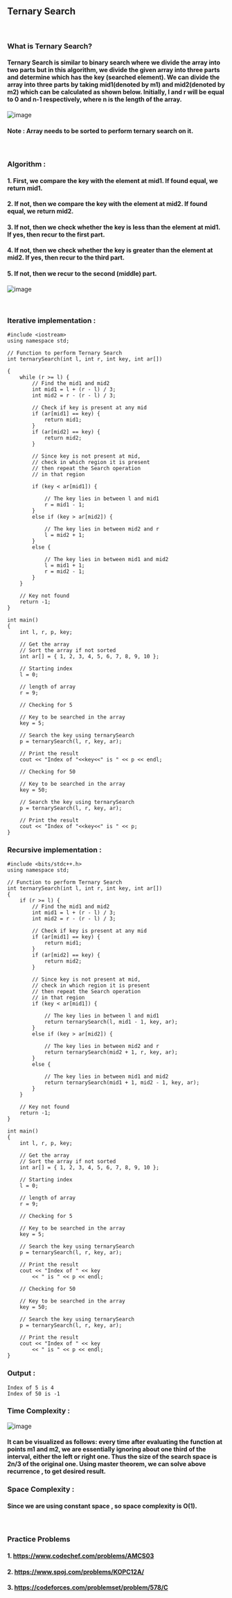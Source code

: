 ## Ternary Search
 
<br>

### What is Ternary Search?
#### Ternary Search is similar to binary search where we divide the array into two parts but in this algorithm, we divide the given array into three parts and determine which has the key (searched element). We can divide the array into three parts by taking mid1(denoted by m1) and mid2(denoted by m2) which can be calculated as shown below. Initially, l and r will be equal to 0 and n-1 respectively, where n is the length of the array. 
![image](https://user-images.githubusercontent.com/62798923/145089272-07f637e6-3642-4fa7-808a-ec992b19c52b.png)

#### Note : Array needs to be sorted to perform ternary search on it.
<br>

### Algorithm : 
#### 1. First, we compare the key with the element at mid1. If found equal, we return mid1.
#### 2. If not, then we compare the key with the element at mid2. If found equal, we return mid2.
#### 3. If not, then we check whether the key is less than the element at mid1. If yes, then recur to the first part.
#### 4. If not, then we check whether the key is greater than the element at mid2. If yes, then recur to the third part.
#### 5. If not, then we recur to the second (middle) part.
![image](https://user-images.githubusercontent.com/62798923/145089421-0af61e37-c3f9-4cc2-8a41-ab827585ad1a.png)


<br>

### Iterative implementation :
``` 
#include <iostream>
using namespace std;

// Function to perform Ternary Search
int ternarySearch(int l, int r, int key, int ar[])

{
	while (r >= l) {
		// Find the mid1 and mid2
		int mid1 = l + (r - l) / 3;
		int mid2 = r - (r - l) / 3;

		// Check if key is present at any mid
		if (ar[mid1] == key) {
			return mid1;
		}
		if (ar[mid2] == key) {
			return mid2;
		}

		// Since key is not present at mid,
		// check in which region it is present
		// then repeat the Search operation
		// in that region

		if (key < ar[mid1]) {
    
			// The key lies in between l and mid1
			r = mid1 - 1;
		}
		else if (key > ar[mid2]) {
    
			// The key lies in between mid2 and r
			l = mid2 + 1;
		}
		else {
    
			// The key lies in between mid1 and mid2
			l = mid1 + 1;
			r = mid2 - 1;
		}
	}

	// Key not found
	return -1;
}

int main()
{
	int l, r, p, key;

	// Get the array
	// Sort the array if not sorted
	int ar[] = { 1, 2, 3, 4, 5, 6, 7, 8, 9, 10 };

	// Starting index
	l = 0;

	// length of array
	r = 9;

	// Checking for 5

	// Key to be searched in the array
	key = 5;

	// Search the key using ternarySearch
	p = ternarySearch(l, r, key, ar);

	// Print the result
	cout << "Index of "<<key<<" is " << p << endl;

	// Checking for 50

	// Key to be searched in the array
	key = 50;

	// Search the key using ternarySearch
	p = ternarySearch(l, r, key, ar);

	// Print the result
	cout << "Index of "<<key<<" is " << p;
}
```

### Recursive implementation :
```
#include <bits/stdc++.h>
using namespace std;

// Function to perform Ternary Search
int ternarySearch(int l, int r, int key, int ar[])
{
	if (r >= l) {
		// Find the mid1 and mid2
		int mid1 = l + (r - l) / 3;
		int mid2 = r - (r - l) / 3;

		// Check if key is present at any mid
		if (ar[mid1] == key) {
			return mid1;
		}
		if (ar[mid2] == key) {
			return mid2;
		}

		// Since key is not present at mid,
		// check in which region it is present
		// then repeat the Search operation
		// in that region
		if (key < ar[mid1]) {
    
			// The key lies in between l and mid1
			return ternarySearch(l, mid1 - 1, key, ar);
		}
		else if (key > ar[mid2]) {
    
			// The key lies in between mid2 and r
			return ternarySearch(mid2 + 1, r, key, ar);
		}
		else {
    
			// The key lies in between mid1 and mid2
			return ternarySearch(mid1 + 1, mid2 - 1, key, ar);
		}
	}

	// Key not found
	return -1;
}

int main()
{
	int l, r, p, key;

	// Get the array
	// Sort the array if not sorted
	int ar[] = { 1, 2, 3, 4, 5, 6, 7, 8, 9, 10 };

	// Starting index
	l = 0;

	// length of array
	r = 9;

	// Checking for 5

	// Key to be searched in the array
	key = 5;

	// Search the key using ternarySearch
	p = ternarySearch(l, r, key, ar);

	// Print the result
	cout << "Index of " << key
		<< " is " << p << endl;

	// Checking for 50

	// Key to be searched in the array
	key = 50;

	// Search the key using ternarySearch
	p = ternarySearch(l, r, key, ar);

	// Print the result
	cout << "Index of " << key
		<< " is " << p << endl;
}

```  
### Output :
```
Index of 5 is 4
Index of 50 is -1
```

### Time Complexity :
![image](https://user-images.githubusercontent.com/62798923/145089514-58aad11e-c6a7-4096-938c-98d49715a56b.png)
#### It can be visualized as follows: every time after evaluating the function at points m1 and m2, we are essentially ignoring about one third of the interval, either the left or right one. Thus the size of the search space is 2n/3 of the original one. Using master theorem, we can solve above recurrence , to get desired result.

### Space Complexity : 
#### Since we are using constant space , so space complexity is O(1).

<br>

### Practice Problems
#### 1. https://www.codechef.com/problems/AMCS03
#### 2. https://www.spoj.com/problems/KOPC12A/
#### 3. https://codeforces.com/problemset/problem/578/C

<br>
